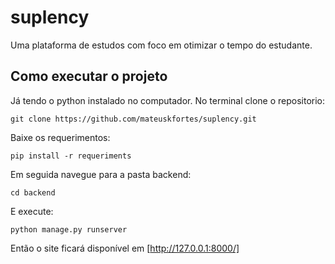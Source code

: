 # suplency
Uma plataforma de estudos com foco em otimizar o tempo do estudante.

## Como executar o projeto
Já tendo o python instalado no computador.
No terminal clone o repositorio:
```
git clone https://github.com/mateuskfortes/suplency.git
```

Baixe os requerimentos:
```
pip install -r requeriments
```

Em seguida navegue para a pasta backend:
```
cd backend
```

E execute:
```
python manage.py runserver
```

Então o site ficará disponível em [http://127.0.0.1:8000/]
